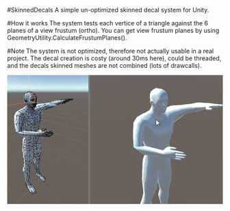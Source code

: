 #SkinnedDecals
A simple un-optimized skinned decal system for Unity.

#How it works
The system tests each vertice of a triangle against the 6 planes of a view frustum (ortho). You can get view frustum planes by using GeometryUtility.CalculateFrustumPlanes().

#Note
The system is not optimized, therefore not actually usable in a real project. The decal creation is costy (around 30ms here), could be threaded, and the decals skinned meshes are not combined (lots of drawcalls).

![](skinDecal1.gif)
